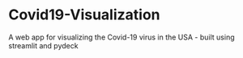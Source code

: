 # Covid19-Visualization
A web app for visualizing the Covid-19 virus in the USA - built using streamlit and pydeck
